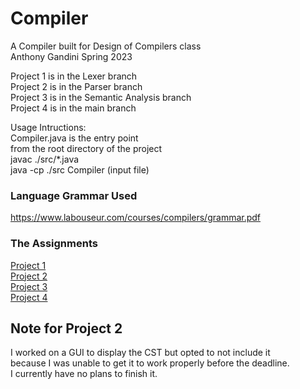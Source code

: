 # Compiler
A Compiler built for Design of Compilers class  
Anthony Gandini Spring 2023  

Project 1 is in the Lexer branch  
Project 2 is in the Parser branch  
Project 3 is in the Semantic Analysis branch  
Project 4 is in the main branch  

Usage Intructions:  
Compiler.java is the entry point  
from the root directory of the project  
javac ./src/*.java  
java -cp ./src Compiler (input file)

### Language Grammar Used
https://www.labouseur.com/courses/compilers/grammar.pdf

### The Assignments
[Project 1](https://www.labouseur.com/courses/compilers/project1.pdf)  
[Project 2](https://www.labouseur.com/courses/compilers/project2.pdf)  
[Project 3](https://www.labouseur.com/courses/compilers/project3.pdf)  
[Project 4](https://www.labouseur.com/courses/compilers/project4.pdf)  
  
## Note for Project 2  
I worked on a GUI to display the CST but opted to not include it  
because I was unable to get it to work properly before the deadline.  
I currently have no plans to finish it.